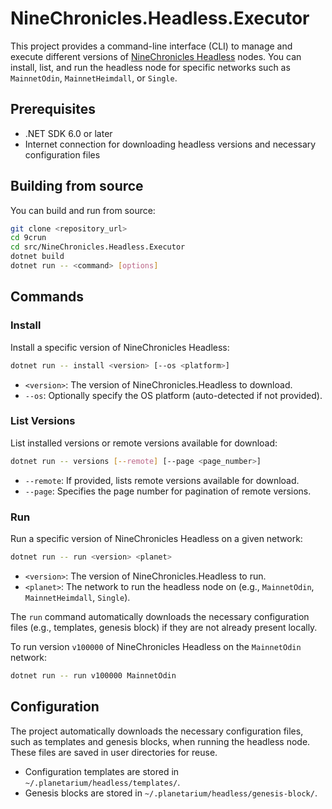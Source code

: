 # NineChronicles.Headless.Executor

This project provides a command-line interface (CLI) to manage and execute different versions of [NineChronicles Headless][9c-headless] nodes. You can install, list, and run the headless node for specific networks such as `MainnetOdin`, `MainnetHeimdall`, or `Single`.

## Prerequisites

- .NET SDK 6.0 or later
- Internet connection for downloading headless versions and necessary configuration files

## Building from source

You can build and run from source:

```bash
git clone <repository_url>
cd 9crun
cd src/NineChronicles.Headless.Executor
dotnet build
dotnet run -- <command> [options]
```

## Commands

### Install

Install a specific version of NineChronicles Headless:

```bash
dotnet run -- install <version> [--os <platform>]
```

- `<version>`: The version of NineChronicles.Headless to download.
- `--os`: Optionally specify the OS platform (auto-detected if not provided).

### List Versions

List installed versions or remote versions available for download:

```bash
dotnet run -- versions [--remote] [--page <page_number>]
```

- `--remote`: If provided, lists remote versions available for download.
- `--page`: Specifies the page number for pagination of remote versions.

### Run

Run a specific version of NineChronicles Headless on a given network:

```bash
dotnet run -- run <version> <planet>
```

- `<version>`: The version of NineChronicles.Headless to run.
- `<planet>`: The network to run the headless node on (e.g., `MainnetOdin`, `MainnetHeimdall`, `Single`).

The `run` command automatically downloads the necessary configuration files (e.g., templates, genesis block) if they are not already present locally.

To run version `v100000` of NineChronicles Headless on the `MainnetOdin` network:

```bash
dotnet run -- run v100000 MainnetOdin
```

## Configuration

The project automatically downloads the necessary configuration files, such as templates and genesis blocks, when running the headless node. These files are saved in user directories for reuse.

- Configuration templates are stored in `~/.planetarium/headless/templates/`.
- Genesis blocks are stored in `~/.planetarium/headless/genesis-block/`.

[9c-headless]: https://github.com/planetarium/NineChronicles.Headless

